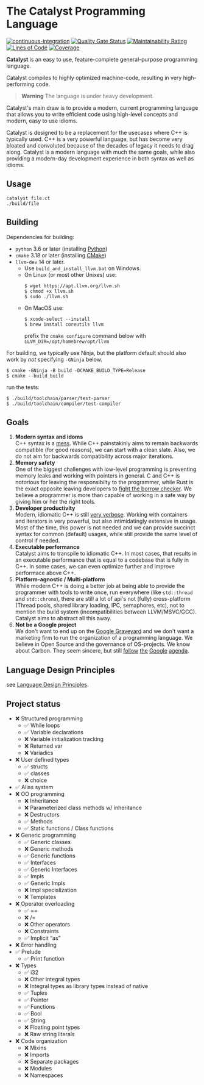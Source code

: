 # The Catalyst Programming Language

[![continuous-integration](https://github.com/catalyst-lang/catalyst/actions/workflows/ci.yml/badge.svg)](https://github.com/catalyst-lang/catalyst/actions/workflows/ci.yml)
[![Quality Gate Status](https://sonarcloud.io/api/project_badges/measure?project=catalyst-lang_catalyst&metric=alert_status)](https://sonarcloud.io/summary/new_code?id=catalyst-lang_catalyst)
[![Maintainability Rating](https://sonarcloud.io/api/project_badges/measure?project=catalyst-lang_catalyst&metric=sqale_rating)](https://sonarcloud.io/summary/new_code?id=catalyst-lang_catalyst)
[![Lines of Code](https://sonarcloud.io/api/project_badges/measure?project=catalyst-lang_catalyst&metric=ncloc)](https://sonarcloud.io/summary/new_code?id=catalyst-lang_catalyst)
[![Coverage](https://sonarcloud.io/api/project_badges/measure?project=catalyst-lang_catalyst&metric=coverage)](https://sonarcloud.io/summary/new_code?id=catalyst-lang_catalyst)

**Catalyst** is an easy to use, feature-complete general-purpose programming language.

Catalyst compiles to highly optimized machine-code, resulting in very high-performing code.

> **Warning**
> The language is under heavy development.

Catalyst's main draw is to provide a modern, current programming language that allows you to write efficient code using high-level concepts and modern, easy to use idioms.  

Catalyst is designed to be a replacement for the usecases where C++ is typically used. C++ is a very powerful language, but has become very bloated and convoluted because of the decades of legacy it needs to drag along. Catalyst is a modern language with much the same goals, while also providing a modern-day development experience in both syntax as well as idioms.

## Usage
```
catalyst file.ct
./build/file
```

## Building
Dependencies for building:
- `python` 3.6 or later (installing [Python](https://www.python.org/downloads/))
- `cmake` 3.18 or later (installing [CMake](https://cmake.org/install/))
- `llvm-dev` 14 or later.  
    - Use `build_and_install_llvm.bat` on Windows.
    - On Linux (or most other Unixes) use:
        ```
        $ wget https://apt.llvm.org/llvm.sh
        $ chmod +x llvm.sh
        $ sudo ./llvm.sh
        ```
    - On MacOS use:
      ```
      $ xcode-select --install
      $ brew install coreutils llvm
      ```
      prefix the `cmake configure` command below with `LLVM_DIR=/opt/homebrew/opt/llvm`

For building, we typically use Ninja, but the platform default should also work by _not_ specifying `-GNinja` below.
```
$ cmake -GNinja -B build -DCMAKE_BUILD_TYPE=Release
$ cmake --build build
```
run the tests:
```
$ ./build/toolchain/parser/test-parser
$ ./build/toolchain/compiler/test-compiler
```

## Goals

1. **Modern syntax and idoms**\
   C++ syntax is a [mess](https://medium.com/@mujjingun_23509/full-proof-that-c-grammar-is-undecidable-34e22dd8b664). While C++ painstakinly aims to remain backwards compatible (for good reasons), we can start with a clean slate. Also, we do not aim for backwards compatibility across major iterations.
2. **Memory safety**\
   One of the biggest challenges with low-level programming is preventing memory leaks and working with pointers in general. C and C++ is notorious for leaving the responsibilty to the programmer, while Rust is the exact opposite leaving developers to [fight the borrow checker](https://kerkour.com/life-is-short-rust-borrow-checker). We believe a programmer is more than capable of working in a safe way by giving him or her the right tools.
3. **Developer productivity**\
   Modern, idiomatic C++ is still [very verbose](https://stackoverflow.com/questions/39769544/why-do-c-stl-function-calls-need-to-be-so-verbose). Working with containers and iterators is very powerful, but also intimidatingly extensive in usage. Most of the time, this power is not needed and we can provide succinct syntax for common (default) usages, while still provide the same level of control if needed.
4. **Executable performance**\
   Catalyst aims to transpile to idiomatic C++. In most cases, that results in an executable performance that is equal to a codebase that is fully in C++. In some cases, we can even optimize further and improve performace above C++. 
5. **Platform-agnostic / Multi-platform**\
   While modern C++ is doing a better job at being able to provide the programmer with tools to write once, run everywhere (like `std::thread` and `std::chrono`), there are still a lot of api's not (fully) cross-platform (Thread pools, shared library loading, IPC, semaphores, etc), not to mention the build system (incompatibilities between LLVM/MSVC/GCC). Catalyst aims to abstract all this away.
6. **Not be a Google project**\
   We don't want to end up on the [Google Graveyard](https://killedbygoogle.com/) and we don't want a marketing firm to run the organization of a programming language. We believe in Open Source and the governance of OS-projects. We know about Carbon. They seem sincere, but still [follow](https://github.com/carbon-language/carbon-lang/pull/221) [the](https://github.com/carbon-language/carbon-lang/pull/193) [Google](https://github.com/carbon-language/carbon-lang/blob/trunk/docs/project/evolution.md#carbon-leads-1) [agenda](https://cla.developers.google.com/about/google-individual?csw=1).


## Language Design Principles
see [Language Design Principles](language_design_principles.md).


## Project status

-   ❌ Structured programming
    -   ✅ While loops
    -   ✅ Variable declarations
    -   ❌ Variable initialization tracking
    -   ❌ Returned var
    -   ❌ Variadics
-   ❌ User defined types
    -   ✅ structs
    -   ✅ classes
    -   ❌ choice
-   ✅ Alias system
-   ❌ OO programming
    -   ❌ Inheritance
    -   ❌ Parameterized class methods w/ inheritance
    -   ❌ Destructors
    -   ✅ Methods
    -   ✅ Static functions / Class functions
-   ❌ Generic programming
    -   ✅ Generic classes
    -   ❌ Generic methods
    -   ✅ Generic functions
    -   ✅ Interfaces
    -   ✅ Generic Interfaces
    -   ✅ Impls
    -   ✅ Generic Impls
    -   ❌ Impl specialization
    -   ❌ Templates
-   ❌ Operator overloading
    -   ✅ ==
    -   ❌ /=
    -   ❌ Other operators
    -   ❌ Constraints
    -   ✅ Implicit “as”
-   ❌ Error handling
-   ✅ Prelude
    -   ✅ Print function
-   ❌ Types
    -   ✅ i32
    -   ❌ Other integral types
    -   ❌ Integral types as library types instead of native
    -   ✅ Tuples
    -   ✅ Pointer
    -   ✅ Functions
    -   ✅ Bool
    -   ✅ String
    -   ❌ Floating point types
    -   ❌ Raw string literals
-   ❌ Code organization
    -   ❌ Mixins
    -   ❌ Imports
    -   ❌ Separate packages
    -   ❌ Modules
    -   ❌ Namespaces
